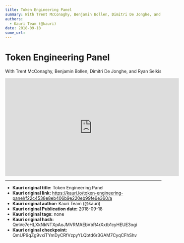 ```yaml
---
title: Token Engineering Panel
summary: With Trent McConaghy, Benjamin Bollen, Dimitri De Jonghe, and Ryan Selkis
authors:
  - Kauri Team (@kauri)
date: 2018-09-18
some_url: 
---
```


# Token Engineering Panel


With Trent McConaghy, Benjamin Bollen, Dimitri De Jonghe, and Ryan Selkis

<div align="center"><iframe width="560" height="315" src="https://drive.google.com/file/d/1bZ8GpWKxIb3Q6MpZsU6teJUHhtoSNs96/preview" frameborder="0" allow="encrypted-media" allowfullscreen></iframe></div>


---

- **Kauri original title:** Token Engineering Panel
- **Kauri original link:** https://kauri.io/token-engineering-panel/f22c4538e8eb406b9e220eb99fe6e360/a
- **Kauri original author:** Kauri Team (@kauri)
- **Kauri original Publication date:** 2018-09-18
- **Kauri original tags:** none
- **Kauri original hash:** QmVe7eHLXkNkNTXpAoJMVRMAEbVbR4rXxtb1cyHEUE3ogi
- **Kauri original checkpoint:** QmUP9qZg9vxiTYmDyCRfVzpyYLQbtd6r3GAM7CyqCFhShv



